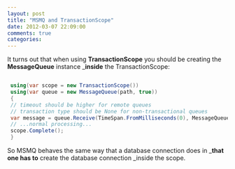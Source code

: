 ```yaml
---
layout: post
title: "MSMQ and TransactionScope"
date: 2012-03-07 22:09:00
comments: true
categories: 
---
```


It turns out that when using **TransactionScope** you should be creating the **MessageQueue** instance _**inside** the TransactionScope:

``` c#

 using(var scope = new TransactionScope())
 using(var queue = new MessageQueue(path, true))
 {
 // timeout should be higher for remote queues
 // transaction type should be None for non-transactional queues
 var message = queue.Receive(TimeSpan.FromMilliseconds(0), MessageQueueTransactionType.Automatic);
 // ...normal processing...
 scope.Complete();
 }
```

So MSMQ behaves the same way that a database connection does in _**that one has to** create the database connection _inside the scope.
